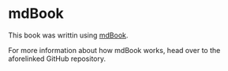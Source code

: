 # mdBook
This book was writtin using [mdBook](https://github.com/rust-lang/mdBook).

For more information about how mdBook works, head over to the aforelinked GitHub repository.
